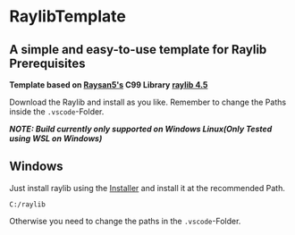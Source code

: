 # RaylibTemplate
A simple and easy-to-use template for Raylib
Prerequisites
---
**Template based on [Raysan5's](https://github.com/raysan5) C99 Library [raylib 4.5](https://github.com/raysan5/raylib/releases/tag/4.5.0)**

Download the Raylib and install as you like. Remember to change the Paths inside the ``.vscode``-Folder.

***NOTE: Build currently only supported on Windows Linux(Only Tested using WSL on Windows)***

Windows
---
Just install raylib using the [Installer](https://github.com/raysan5/raylib/releases/download/4.5.0/raylib_installer_v4.5.mingw.64bit.exe) and install it at the recommended Path.

```
C:/raylib
```
Otherwise you need to change the paths in the ``.vscode``-Folder.
